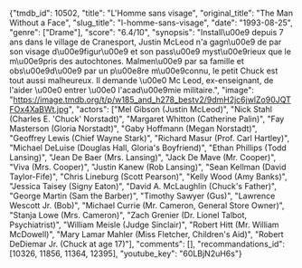 {"tmdb_id": 10502, "title": "L'Homme sans visage", "original_title": "The Man Without a Face", "slug_title": "l-homme-sans-visage", "date": "1993-08-25", "genre": ["Drame"], "score": "6.4/10", "synopsis": "Install\u00e9 depuis 7 ans dans le village de Cranesport, Justin McLeod n'a gagn\u00e9 de par son visage d\u00e9figur\u00e9 et son pass\u00e9 myst\u00e9rieux que le m\u00e9pris des autochtones. Malmen\u00e9 par sa famille et obs\u00e9d\u00e9 par un p\u00e8re m\u00e9connu, le petit Chuck est tout aussi malheureux. Il demande \u00e0 Mc Leod, ex-enseignant, de l'aider \u00e0 entrer \u00e0 l'acad\u00e9mie militaire.", "image": "https://image.tmdb.org/t/p/w185_and_h278_bestv2/9dmH2jc6jwlZo90JQTFOx4XaBWt.jpg", "actors": ["Mel Gibson (Justin McLeod)", "Nick Stahl (Charles E. 'Chuck' Norstadt)", "Margaret Whitton (Catherine Palin)", "Fay Masterson (Gloria Norstadt)", "Gaby Hoffmann (Megan Norstadt)", "Geoffrey Lewis (Chief Wayne Stark)", "Richard Masur (Prof. Carl Hartley)", "Michael DeLuise (Douglas Hall, Gloria's Boyfriend)", "Ethan Phillips (Todd Lansing)", "Jean De Baer (Mrs. Lansing)", "Jack De Mave (Mr. Cooper)", "Viva (Mrs. Cooper)", "Justin Kanew (Rob Lansing)", "Sean Kellman (David Taylor-Fife)", "Chris Lineburg (Scott Pearson)", "Kelly Wood (Amy Banks)", "Jessica Taisey (Signy Eaton)", "David A. McLaughlin (Chuck's Father)", "George Martin (Sam the Barber)", "Timothy Sawyer (Gus)", "Lawrence Wescott Jr. (Bob)", "Michael Currie (Mr. Cameron, General Store Owner)", "Stanja Lowe (Mrs. Cameron)", "Zach Grenier (Dr. Lionel Talbot, Psychiatrist)", "William Meisle (Judge Sinclair)", "Robert Hitt (Mr. William McDowell)", "Mary Lamar Mahler (Miss Fletcher, Children's Aid)", "Robert DeDiemar Jr. (Chuck at age 17)"], "comments": [], "recommandations_id": [10326, 11856, 11364, 12395], "youtube_key": "60LBjN2uH6s"}